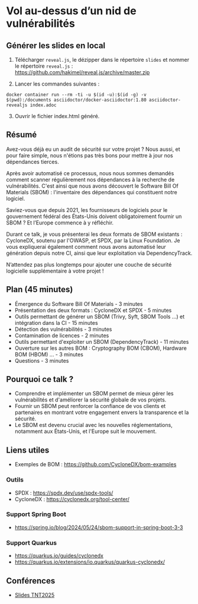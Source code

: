 # Vol au-dessus d’un nid de vulnérabilités

## Générer les slides en local

1. Télécharger `reveal.js`, le dézipper dans le répertoire `slides` et nommer le répertoire `reveal.js` : https://github.com/hakimel/reveal.js/archive/master.zip


2. Lancer les commandes suivantes :
```
docker container run --rm -ti -u $(id -u):$(id -g) -v $(pwd):/documents asciidoctor/docker-asciidoctor:1.80 asciidoctor-revealjs index.adoc
```

3. Ouvrir le fichier index.html généré.

## Résumé

Avez-vous déjà eu un audit de sécurité sur votre projet ? Nous aussi, et pour faire simple, nous n'étions pas très bons pour mettre à jour nos dépendances tierces.

Après avoir automatisé ce processus, nous nous sommes demandés comment scanner régulièrement nos dépendances à la recherche de vulnérabilités. C'est ainsi que nous avons découvert le Software Bill Of Materials (SBOM) : l'inventaire des dépendances qui constituent notre logiciel.

Saviez-vous que depuis 2021, les fournisseurs de logiciels pour le gouvernement fédéral des États-Unis doivent obligatoirement fournir un SBOM ? Et l’Europe commence à y réfléchir.

Durant ce talk, je vous présenterai les deux formats de SBOM existants : CycloneDX, soutenu par l'OWASP, et SPDX, par la Linux Foundation. Je vous expliquerai également comment nous avons automatisé leur génération depuis notre CI, ainsi que leur exploitation via DependencyTrack.

N’attendez pas plus longtemps pour ajouter une couche de sécurité logicielle supplémentaire à votre projet !

## Plan (45 minutes)

- Émergence du Software Bill Of Materials - 3 minutes
- Présentation des deux formats : CycloneDX et SPDX - 5 minutes
- Outils permettant de générer un SBOM (Trivy, Syft, SBOM Tools ...) et intégration dans la CI - 15 minutes
- Détection des vulnérabilités - 3 minutes
- Contamination de licences - 2 minutes
- Outils permettant d'exploiter un SBOM (DependencyTrack) - 11 minutes
- Ouverture sur les autres BOM : Cryptography BOM (CBOM), Hardware BOM (HBOM) ... - 3 minutes
- Questions - 3 minutes

## Pourquoi ce talk ?

- Comprendre et implémenter un SBOM permet de mieux gérer les vulnérabilités et d'améliorer la sécurité globale de vos projets.
- Fournir un SBOM peut renforcer la confiance de vos clients et partenaires en montrant votre engagement envers la transparence et la sécurité.
- Le SBOM est devenu crucial avec les nouvelles réglementations, notamment aux États-Unis, et l'Europe suit le mouvement.

## Liens utiles

* Exemples de BOM : https://github.com/CycloneDX/bom-examples

### Outils

* SPDX : https://spdx.dev/use/spdx-tools/
* CycloneDX : https://cyclonedx.org/tool-center/

### Support Spring Boot

* https://spring.io/blog/2024/05/24/sbom-support-in-spring-boot-3-3

### Support Quarkus

* https://quarkus.io/guides/cyclonedx
* https://quarkus.io/extensions/io.quarkus/quarkus-cyclonedx/

## Conférences

* [Slides TNT2025](https://dlucasd.github.io/vol-au-dessus-d-un-nid-de-vulnerabilites/tnt/#/)



